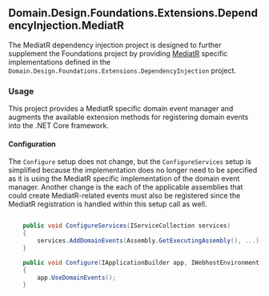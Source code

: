 ## Domain.Design.Foundations.Extensions.DependencyInjection.MediatR

The MediatR dependency injection project is designed to further supplement the
Foundations project by providing [MediatR](https://github.com/jbogard/MediatR) specific implementations defined
in the `Domain.Design.Foundations.Extensions.DependencyInjection` project.

### Usage
This project provides a MediatR specific domain event manager and augments the
available extension methods for registering domain events into the .NET Core framework.

#### Configuration
The `Configure` setup does not change, but the `ConfigureServices` setup is simplified
because the implementation does no longer need to be specified as it is using the
MediatR specific implementation of the domain event manager. Another change is the each
of the applicable assemblies that could create MediatR-related events must also be registered
since the MediatR registration is handled within this setup call as well.

```csharp

    public void ConfigureServices(IServiceCollection services)
    {
        services.AddDomainEvents(Assembly.GetExecutingAssembly(), ...);
    }

    public void Configure(IApplicationBuilder app, IWebhostEnvironment env)
    {
        app.UseDomainEvents();
    }

```